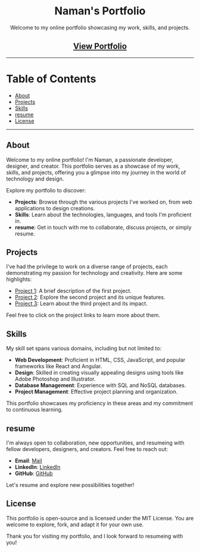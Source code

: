 <div align="center">
  <h1>Naman's Portfolio</h1>
  <p>Welcome to my online portfolio showcasing my work, skills, and projects.</p>
</div>

<div align="center">
  <h2><a href="https://namanog.github.io/Portfolio/">View Portfolio</a></h2>
</div>

---

# Table of Contents

- [About](#about)
- [Projects](#projects)
- [Skills](#skills)
- [resume](#resume)
- [License](#license)

---

## About

Welcome to my online portfolio! I'm Naman, a passionate developer, designer, and creator. This portfolio serves as a showcase of my work, skills, and projects, offering you a glimpse into my journey in the world of technology and design.

Explore my portfolio to discover:

- **Projects**: Browse through the various projects I've worked on, from web applications to design creations.
- **Skills**: Learn about the technologies, languages, and tools I'm proficient in.
- **resume**: Get in touch with me to collaborate, discuss projects, or simply resume.

## Projects

I've had the privilege to work on a diverse range of projects, each demonstrating my passion for technology and creativity. Here are some highlights:

- [Project 1](#): A brief description of the first project.
- [Project 2](#): Explore the second project and its unique features.
- [Project 3](#): Learn about the third project and its impact.

Feel free to click on the project links to learn more about them.

## Skills

My skill set spans various domains, including but not limited to:

- **Web Development**: Proficient in HTML, CSS, JavaScript, and popular frameworks like React and Angular.
- **Design**: Skilled in creating visually appealing designs using tools like Adobe Photoshop and Illustrator.
- **Database Management**: Experience with SQL and NoSQL databases.
- **Project Management**: Effective project planning and organization.

This portfolio showcases my proficiency in these areas and my commitment to continuous learning.

## resume

I'm always open to collaboration, new opportunities, and resumeing with fellow developers, designers, and creators. Feel free to reach out:

- **Email**: [Mail](mailto:hello@namanbagdiya.co)
- **LinkedIn**: [LinkedIn](https://www.linkedin.com/in/namanbagdiya)
- **GitHub**: [GitHub](https://github.com/NamanOG)

Let's resume and explore new possibilities together!

## License

This portfolio is open-source and is licensed under the MIT License. You are welcome to explore, fork, and adapt it for your own use.

Thank you for visiting my portfolio, and I look forward to resumeing with you!

